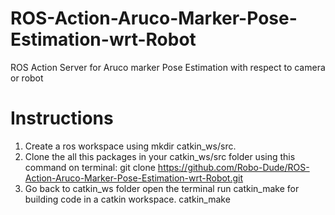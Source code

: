 # ROS-Action-Aruco-Marker-Pose-Estimation-wrt-Robot
ROS Action Server for Aruco marker Pose Estimation with respect to camera or robot

# Instructions
1. Create a ros workspace using mkdir catkin_ws/src.
2. Clone the all this packages in your catkin_ws/src folder using this command on terminal:
    git clone https://github.com/Robo-Dude/ROS-Action-Aruco-Marker-Pose-Estimation-wrt-Robot.git
4. Go back to catkin_ws folder open the terminal run catkin_make for building code in a catkin workspace.
    catkin_make
    
